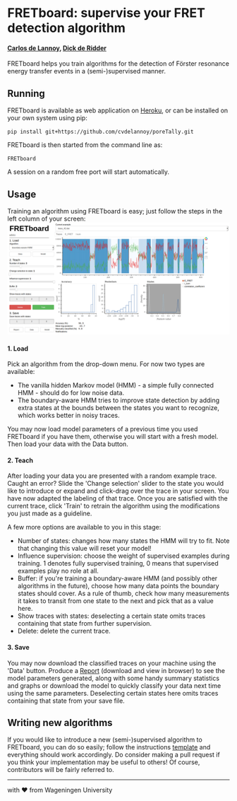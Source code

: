 # FRETboard: supervise your FRET detection algorithm
#### [Carlos de Lannoy](https://www.vcard.wur.nl/Views/Profile/View.aspx?id=77824), [Dick de Ridder](https://www.vcard.wur.nl/Views/Profile/View.aspx?id=56806&ln=eng)

FRETboard helps you train algorithms for the detection of Förster resonance energy transfer events in a 
(semi-)supervised manner.

## Running
FRETboard is available as web application on [Heroku](https://fret-board.herokuapp.com/), or can be installed on your own 
system using pip:

```
pip install git+https://github.com/cvdelannoy/poreTally.git
```
FRETboard is then started from the command line as:

```
FRETboard 
```
A session on a random free port will start automatically.

## Usage
Training an algorithm using FRETboard is easy; just follow the steps in the left column of your screen:
![GUI example](FRETboard_example_screen.png)

#### 1. Load
Pick an algorithm from the drop-down menu. For now two types are available:
- The vanilla hidden Markov model (HMM) - a simple fully connected HMM - should do for low noise data.
- The boundary-aware HMM tries to improve state detection by adding extra states at the bounds between the states you 
want to recognize, which works better in noisy traces.

You may now load model parameters of a previous time you used FRETboard if you have them, otherwise you will start 
with a fresh model. Then load your data with the Data button.

#### 2. Teach
After loading your data you are presented with a random example trace. Caught an error? Slide the 'Change selection' 
slider to the state you would like to introduce or expand and click-drag over the trace in your screen. You have now 
adapted the labeling of that trace. Once you are satisfied with the current trace, click 'Train' to retrain 
the algorithm using the modifications you just made as a guideline.

A few more options are available to you in this stage:
- Number of states: changes how many states the HMM will try to fit. Note that changing this value will reset your model!
- Influence supervision: choose the weight of supervised examples during training. 1 denotes fully supervised training,
0 means that supervised examples play no role at all.
- Buffer: if you're training a boundary-aware HMM (and possibly other algorithms in the future), choose how many data points the boundary states should cover. As a
rule of thumb, check how many measurements it takes to transit from one state to the next and pick that as a value here.
- Show traces with states: deselecting a certain state omits traces containing that state from further supervision.
- Delete: delete the current trace.
 
#### 3. Save
You may now download the classified traces on your machine using the 'Data' button. Produce a 
[Report](FRETboard_example_report.html) (download and view in browser) to see the
model parameters generated, along with some handy summary statistics and graphs or download the model to 
quickly classify your data next time using the same parameters. Deselecting certain states here omits traces containing
that state from your save file.

## Writing new algorithms
If you would like to introduce a new (semi-)supervised algorithm to FRETboard, you can do so easily; follow the 
instructions [template](model_template.py) and everything should work accordingly. Do consider making a pull request 
if you think your implementation may be useful to others! Of course, contributors will be fairly referred to. 

---
with &hearts; from Wageningen University